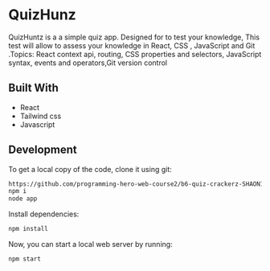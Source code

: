 # QuizHunz

QuizHuntz is a a simple quiz app. Designed for to test your knowledge, This test will allow to assess your knowledge in React, CSS , JavaScript and Git .Topics: React context api, routing, CSS properties and selectors, JavaScript syntax, events and operators,Git version control

## Built With
- React
- Tailwind css
- Javascript

## Development
To get a local copy of the code, clone it using git:

```sh
https://github.com/programming-hero-web-course2/b6-quiz-crackerz-SHAON1028.git
npm i
node app
```
Install dependencies:

```sh
npm install
```
Now, you can start a local web server by running:

```sh
npm start
```
